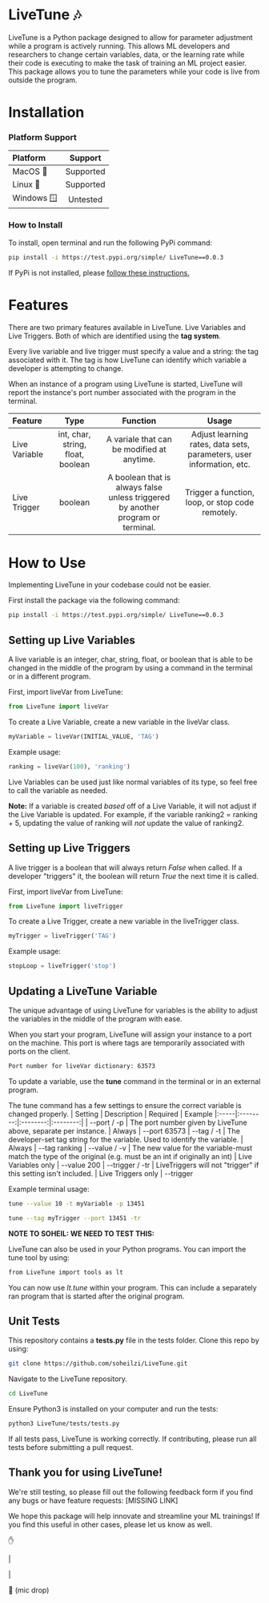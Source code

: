# LiveTune 🎶
LiveTune is a Python package designed to allow for parameter adjustment while a program is actively running. This allows ML developers and researchers to change certain variables, data, or the learning rate while their code is executing to make the task of training an ML project easier. This package allows you to tune the parameters while your code is live from outside the program.

# Installation

### Platform Support
| Platform | Support |
|:-----|:--------:|
| MacOS 🍎 | Supported |
| Linux 🐧 | Supported |
| Windows 🪟 | Untested |

### How to Install

To install, open terminal and run the following PyPi command:
```bash
pip install -i https://test.pypi.org/simple/ LiveTune==0.0.3
```
If PyPi is not installed, please [follow these instructions.](https://packaging.python.org/en/latest/tutorials/installing-packages/)

# Features
There are two primary features available in LiveTune. Live Variables and Live Triggers. Both of which are identified using the **tag system**.

Every live variable and live trigger must specify a value and a string: the tag associated with it. The tag is how LiveTune can identify which variable a developer is attempting to change.

When an instance of a program using LiveTune is started, LiveTune will report the instance's port number associated with the program in the terminal.

| Feature |  Type  | Function | Usage
|:-----|:--------:|:--------:|:--------:|
| Live Variable   | int, char, string, float, boolean | A variale that can be modified at anytime. | Adjust learning rates, data sets, parameters, user information, etc.
| Live Trigger   |  boolean | A boolean that is always false unless triggered by another program or terminal. | Trigger a function, loop, or stop code remotely.


# How to Use
Implementing LiveTune in your codebase could not be easier.

First install the package via the following command:

```bash
pip install -i https://test.pypi.org/simple/ LiveTune==0.0.3
```

## Setting up Live Variables 
A live variable is an integer, char, string, float, or boolean that is able to be changed in the middle of the program by using a command in the terminal or in a different program.

First, import liveVar from LiveTune:
```python
from LiveTune import liveVar
```

To create a Live Variable, create a new variable in the liveVar class.

```python
myVariable = liveVar(INITIAL_VALUE, 'TAG')
```

Example usage:
```python
ranking = liveVar(100), 'ranking')
```

Live Variables can be used just like normal variables of its type, so feel free to call the variable as needed. 

**Note:** If a variable is created *based* off of a Live Variable, it will not adjust if the Live Variable is updated. For example, if the variable ranking2 = ranking + 5, updating the value of ranking will *not* update the value of ranking2.

## Setting up Live Triggers
A live trigger is a boolean that will always return *False* when called. If a developer "triggers" it, the boolean will return *True* the next time it is called. 

First, import liveVar from LiveTune:
```python
from LiveTune import liveTrigger
```

To create a Live Trigger, create a new variable in the liveTrigger class.

```python
myTrigger = liveTrigger('TAG')
```

Example usage:
```python
stopLoop = liveTrigger('stop')
```

## Updating a LiveTune Variable
The unique advantage of using LiveTune for variables is the ability to adjust the variables in the middle of the program with ease.

When you start your program, LiveTune will assign your instance to a port on the machine. This port is where tags are temporarily associated with ports on the client.
```bash
Port number for liveVar dictionary: 63573
```

To update a variable, use the **tune** command in the terminal or in an external program.


The tune command has a few settings to ensure the correct variable is changed properly.
| Setting | Description | Required | Example
|:-----|:--------:|:--------:|:--------:|
| --port / -p | The port number given by LiveTune above, separate per instance. | Always | --port 63573
| --tag / -t | The developer-set tag string for the variable. Used to identify the variable. | Always | --tag ranking
| --value / -v | The new value for the variable-must match the type of the original (e.g. must be an int if originally an int) | Live Variables only | --value 200
| --trigger / -tr |  LiveTriggers will not "trigger" if this setting isn't included. | Live Triggers only | --trigger

Example terminal usage:
```bash 
tune --value 10 -t myVariable -p 13451
```

```bash 
tune --tag myTrigger --port 13451 -tr
```


__NOTE TO SOHEIL: WE NEED TO TEST THIS:__

LiveTune can also be used in your Python programs. You can import the tune tool by using:
```bash 
from LiveTune import tools as lt
```
You can now use *lt.tune* within your program. This can include a separately ran program that is started after the original program.

## Unit Tests

This repository contains a **tests.py** file in the tests folder. Clone this repo by using:
```bash
git clone https://github.com/soheilzi/LiveTune.git
```

Navigate to the LiveTune repository.
```bash
cd LiveTune
```

Ensure Python3 is installed on your computer and run the tests:
```bash
python3 LiveTune/tests/tests.py
```

If all tests pass, LiveTune is working correctly. If contributing, please run all tests before submitting a pull request.


## Thank you for using LiveTune!
We're still testing, so please fill out the following feedback form if you find any bugs or have feature requests: [MISSING LINK]

We hope this package will help innovate and streamline your ML trainings! If you find this useful in other cases, please let us know as well.

✋

|

|

🎤 (mic drop)
